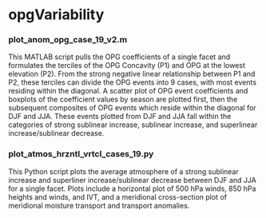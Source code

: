 # opgVariability
### plot_anom_opg_case_19_v2.m
This MATLAB script pulls the OPG coefficients of a single facet and formulates the terciles of the OPG Concavity (P1) and OPG at the lowest elevation (P2). From the strong negative linear relationship between P1 and P2, these terciles can divide the OPG events into 9 cases, with most events residing within the diagonal. A scatter plot of OPG event coefficients and boxplots of the coefficient values by season are plotted first, then the subsequent composites of OPG events which reside within the diagonal for DJF and JJA. These events plotted from DJF and JJA fall within the categories of strong sublinear increase, sublinear increase, and superlinear increase/sublinear decrease. 

### plot_atmos_hrzntl_vrtcl_cases_19.py
This Python script plots the average atmosphere of a strong sublinear increase and superliner increase/sublinear decrease between DJF and JJA for a single facet. Plots include a horizontal plot of 500 hPa winds, 850 hPa heights and winds, and IVT, and a meridional cross-section plot of meridional moisture transport and transport anomalies.
